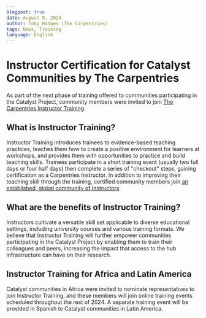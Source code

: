 ```yaml
---
blogpost: true
date: August 8, 2024
author: Toby Hodges (The Carpentries)
tags: News, Training
language: English
---
```


# Instructor Certification for Catalyst Communities by The Carpentries
As part of the next phase of training offered to communities participating in the Catalyst Project, 
community members were invited to join [The Carpentries Instructor Training](https://carpentries.org/become-instructor/).
## What is Instructor Training?

Instructor Training introduces trainees to evidence-based teaching practices, teaches them how to create a positive environment for learners at workshops, and provides them with opportunities to practice and build teaching skills.
Trainees participate in a short training event (usually two full days or four half days) then complete a series of "checkout" steps, gaining certification as a Carpentries Instructor.
In addition to improving their teaching skill through the training, certified community members join [an established, global community of Instructors](https://carpentries.org/instructors/).

## What are the benefits of Instructor Training?

Instructors cultivate a versatile skill set applicable to diverse educational settings, including university courses and various training formats. We believe that Instructor Training will further empower communities participating in the Catalyst Project by enabling them to train their colleagues and peers, increasing the impact that access to the hub infrastructure can have on their research.

## Instructor Training for Africa and Latin America

Catalyst communities in Africa were invited to nominate representatives to join Instructor Training, and these members will join online training events scheduled throughout the rest of 2024.
A separate training event will be provided in Spanish to Catalyst communities in Latin America.

